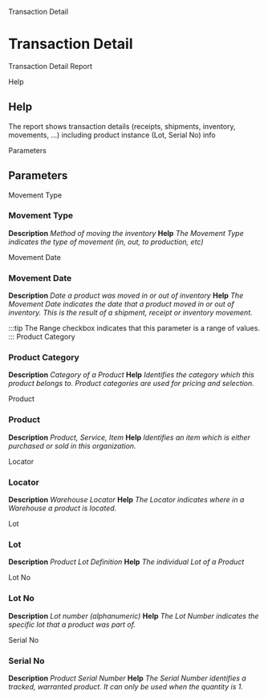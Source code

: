 
Transaction Detail
# Transaction Detail


Transaction Detail Report

Help
## Help

The report shows transaction details (receipts, shipments, inventory, movements, ...) including product instance (Lot, Serial No) info

Parameters
## Parameters


Movement Type
### Movement Type

**Description**
 *Method of moving the inventory*
**Help**
 *The Movement Type indicates the type of movement (in, out, to production, etc)*

Movement Date
### Movement Date

**Description**
 *Date a product was moved in or out of inventory*
**Help**
 *The Movement Date indicates the date that a product moved in or out of inventory.  This is the result of a shipment, receipt or inventory movement.*

:::tip
The Range checkbox indicates that this parameter is a range of values.
:::
Product Category
### Product Category

**Description**
 *Category of a Product*
**Help**
 *Identifies the category which this product belongs to.  Product categories are used for pricing and selection.*

Product
### Product

**Description**
 *Product, Service, Item*
**Help**
 *Identifies an item which is either purchased or sold in this organization.*

Locator
### Locator

**Description**
 *Warehouse Locator*
**Help**
 *The Locator indicates where in a Warehouse a product is located.*

Lot
### Lot

**Description**
 *Product Lot Definition*
**Help**
 *The individual Lot of a Product*

Lot No
### Lot No

**Description**
 *Lot number (alphanumeric)*
**Help**
 *The Lot Number indicates the specific lot that a product was part of.*

Serial No
### Serial No

**Description**
 *Product Serial Number*
**Help**
 *The Serial Number identifies a tracked, warranted product.  It can only be used when the quantity is 1.*
